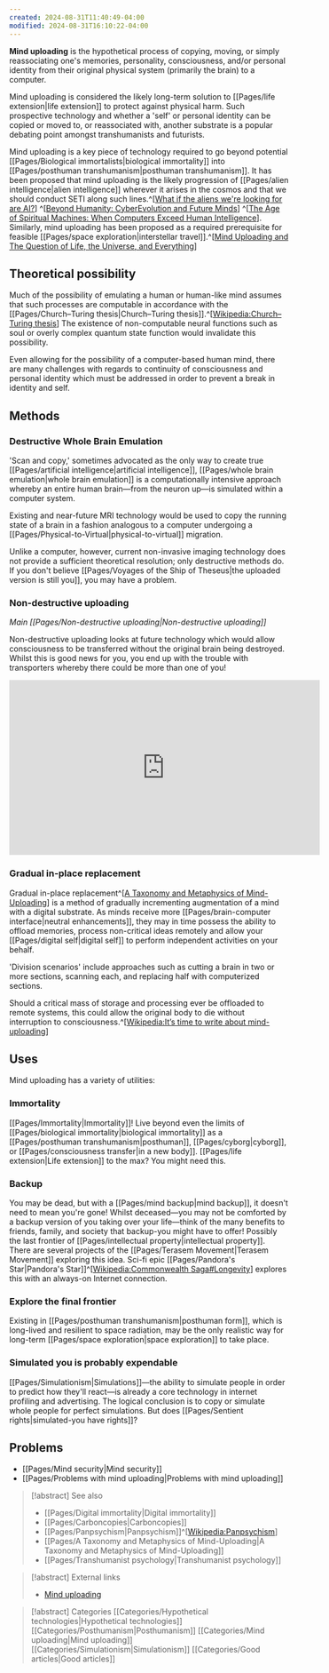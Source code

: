 ```yaml
---
created: 2024-08-31T11:40:49-04:00
modified: 2024-08-31T16:10:22-04:00
---
```

**Mind uploading** is the hypothetical process of copying, moving, or simply reassociating one's memories, personality, consciousness, and/or personal identity from their original physical system (primarily the brain) to a computer.

Mind uploading is considered the likely long-term solution to [[Pages/life extension|life extension]] to protect against physical harm. Such prospective technology and whether a 'self' or personal identity can be copied or moved to, or reassociated with, another substrate is a popular debating point amongst transhumanists and futurists.

Mind uploading is a key piece of technology required to go beyond potential [[Pages/Biological immortalists|biological immortality]] into [[Pages/posthuman transhumanism|posthuman transhumanism]]. It has been proposed that mind uploading is the likely progression of [[Pages/alien intelligence|alien intelligence]] wherever it arises in the cosmos and that we should conduct SETI along such lines.^[[What if the aliens we're looking for are AI?](http://www.bbc.com/future/story/20160922-what-if-the-aliens-we-are-looking-for-are-ai)] ^[[Beyond Humanity: CyberEvolution and Future Minds](https://www.amazon.com/Beyond-Humanity-Gregory-S-Paul/dp/1886801215)] ^[[The Age of Spiritual Machines: When Computers Exceed Human Intelligence](https://www.amazon.com/Age-Spiritual-Machines-Computers-Intelligence/dp/0140282025)]. Similarly, mind uploading has been proposed as a required prerequisite for feasible [[Pages/space exploration|interstellar travel]].^[[Mind Uploading and The Question of Life, the Universe, and Everything](http://ieet.org/index.php/IEET/more/wiley20150720)]

## Theoretical possibility
Much of the possibility of emulating a human or human-like mind assumes that such processes are computable in accordance with the [[Pages/Church–Turing thesis|Church–Turing thesis]].^[[Wikipedia:Church–Turing thesis](https://en.wikipedia.org/wiki/Church–Turing_thesis)] The existence of non-computable neural functions such as soul or overly complex quantum state function would invalidate this possibility.

Even allowing for the possibility of a computer-based human mind, there are many challenges with regards to continuity of consciousness and personal identity which must be addressed in order to prevent a break in identity and self.

## Methods
### Destructive Whole Brain Emulation
'Scan and copy,' sometimes advocated as the only way to create true [[Pages/artificial intelligence|artificial intelligence]], [[Pages/whole brain emulation|whole brain emulation]] is a computationally intensive approach whereby an entire human brain—from the neuron up—is simulated within a computer system.

Existing and near-future MRI technology would be used to copy the running state of a brain in a fashion analogous to a computer undergoing a [[Pages/Physical-to-Virtual|physical-to-virtual]] migration.

Unlike a computer, however, current non-invasive imaging technology does not provide a sufficient theoretical resolution; only destructive methods do. If you don't believe [[Pages/Voyages of the Ship of Theseus|the uploaded version is still you]], you may have a problem.

### Non-destructive uploading
*Main [[Pages/Non-destructive uploading|Non-destructive uploading]]*

Non-destructive uploading looks at future technology which would allow consciousness to be transferred without the original brain being destroyed. Whilst this is good news for you, you end up with the trouble with transporters whereby there could be more than one of you! 

<iframe width="560" height="315" src="https://www.youtube.com/embed/nQHBAdShgYI?si=_TPn5Il0_Zbwv33j" title="YouTube video player" frameborder="0" allow="accelerometer; autoplay; clipboard-write; encrypted-media; gyroscope; picture-in-picture; web-share" referrerpolicy="strict-origin-when-cross-origin" allowfullscreen></iframe>

### Gradual in-place replacement
Gradual in-place replacement^[[A Taxonomy and Metaphysics of Mind-Uploading](https://www.example.com)] is a method of gradually incrementing augmentation of a mind with a digital substrate. As minds receive more [[Pages/brain-computer interface|neutral enhancements]], they may in time possess the ability to offload memories, process non-critical ideas remotely and allow your [[Pages/digital self|digital self]] to perform independent activities on your behalf.

'Division scenarios' include approaches such as cutting a brain in two or more sections, scanning each, and replacing half with computerized sections.

Should a critical mass of storage and processing ever be offloaded to remote systems, this could allow the original body to die without interruption to consciousness.^[[Wikipedia:It’s time to write about mind-uploading](https://pirate.london/its-time-to-write-about-mind-uploading-14e70e9489e0)]

## Uses
Mind uploading has a variety of utilities:

### Immortality
[[Pages/Immortality|Immortality]]! Live beyond even the limits of [[Pages/biological immortality|biological immortality]] as a [[Pages/posthuman transhumanism|posthuman]], [[Pages/cyborg|cyborg]], or [[Pages/consciousness transfer|in a new body]]. [[Pages/life extension|Life extension]] to the max? You might need this.

### Backup
You may be dead, but with a [[Pages/mind backup|mind backup]], it doesn't need to mean you're gone! Whilst deceased—you may not be comforted by a backup version of you taking over your life—think of the many benefits to friends, family, and society that backup-you might have to offer! Possibly the last frontier of [[Pages/intellectual property|intellectual property]]. There are several projects of the [[Pages/Terasem Movement|Terasem Movement]] exploring this idea. Sci-fi epic [[Pages/Pandora's Star|Pandora's Star]]^[[Wikipedia:Commonwealth Saga#Longevity](https://en.wikipedia.org/wiki/Commonwealth_Saga#Longevity)] explores this with an always-on Internet connection.

### Explore the final frontier
Existing in [[Pages/posthuman transhumanism|posthuman form]], which is long-lived and resilient to space radiation, may be the only realistic way for long-term [[Pages/space exploration|space exploration]] to take place.

### Simulated you is probably expendable
[[Pages/Simulationism|Simulations]]—the ability to simulate people in order to predict how they'll react—is already a core technology in internet profiling and advertising. The logical conclusion is to copy or simulate whole people for perfect simulations. But does [[Pages/Sentient rights|simulated-you have rights]]?

## Problems
* [[Pages/Mind security|Mind security]]
* [[Pages/Problems with mind uploading|Problems with mind uploading]]

> [!abstract] See also
> - [[Pages/Digital immortality|Digital immortality]]
> - [[Pages/Carboncopies|Carboncopies]]
> - [[Pages/Panpsychism|Panpsychism]]^[[Wikipedia:Panpsychism](https://en.wikipedia.org/wiki/Panpsychism)]
> - [[Pages/A Taxonomy and Metaphysics of Mind-Uploading|A Taxonomy and Metaphysics of Mind-Uploading]]
> - [[Pages/Transhumanist psychology|Transhumanist psychology]]

> [!abstract] External links
> - [Mind uploading](https://en.wikipedia.org/wiki/Mind_uploading)

> [!abstract] Categories
> [[Categories/Hypothetical technologies|Hypothetical technologies]] [[Categories/Posthumanism|Posthumanism]] [[Categories/Mind uploading|Mind uploading]] [[Categories/Simulationism|Simulationism]] [[Categories/Good articles|Good articles]]
